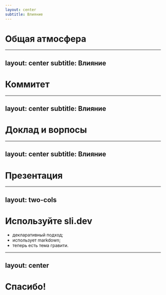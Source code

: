 ```yaml
---
layout: center
subtitle: Влияние
---
```


# Общая атмосфера

<!--
(end) ####################################
-->

---
layout: center
subtitle: Влияние
---

# Коммитет

<!--
(end) ####################################
-->

---
layout: center
subtitle: Влияние
---

# Доклад и ворпосы

<!--
(end) ####################################
-->

---
layout: center
subtitle: Влияние
---

# Презентация

<!--
(end) ####################################
-->

---
layout: two-cols
---

# Используйте sli.dev

* декларативный подход;
* использует markdown;
* теперь есть тема гравити.

<!--
(end) ####################################
-->

---
layout: center
---

# Спасибо!

<!--
(end) ####################################
-->
